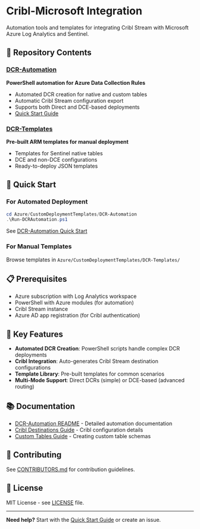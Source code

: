 # Cribl-Microsoft Integration

Automation tools and templates for integrating Cribl Stream with Microsoft Azure Log Analytics and Sentinel.

## 📁 Repository Contents

### [DCR-Automation](Azure/CustomDeploymentTemplates/DCR-Automation/) 
**PowerShell automation for Azure Data Collection Rules**
- Automated DCR creation for native and custom tables
- Automatic Cribl Stream configuration export
- Supports both Direct and DCE-based deployments
- [Quick Start Guide](Azure/CustomDeploymentTemplates/DCR-Automation/QUICK_START.md)

### [DCR-Templates](Azure/CustomDeploymentTemplates/DCR-Templates/)
**Pre-built ARM templates for manual deployment**
- Templates for Sentinel native tables
- DCE and non-DCE configurations
- Ready-to-deploy JSON templates

## 🚀 Quick Start

### For Automated Deployment
```powershell
cd Azure/CustomDeploymentTemplates/DCR-Automation
.\Run-DCRAutomation.ps1
```
See [DCR-Automation Quick Start](Azure/CustomDeploymentTemplates/DCR-Automation/QUICK_START.md)

### For Manual Templates
Browse templates in `Azure/CustomDeploymentTemplates/DCR-Templates/`

## 📋 Prerequisites

- Azure subscription with Log Analytics workspace
- PowerShell with Azure modules (for automation)
- Cribl Stream instance
- Azure AD app registration (for Cribl authentication)

## 🔗 Key Features

- **Automated DCR Creation**: PowerShell scripts handle complex DCR deployments
- **Cribl Integration**: Auto-generates Cribl Stream destination configurations
- **Template Library**: Pre-built templates for common scenarios
- **Multi-Mode Support**: Direct DCRs (simple) or DCE-based (advanced routing)

## 📚 Documentation

- [DCR-Automation README](Azure/CustomDeploymentTemplates/DCR-Automation/README.md) - Detailed automation documentation
- [Cribl Destinations Guide](Azure/CustomDeploymentTemplates/DCR-Automation/CRIBL_DESTINATIONS_README.md) - Cribl configuration details
- [Custom Tables Guide](Azure/CustomDeploymentTemplates/DCR-Automation/custom-table-schemas/README.md) - Creating custom table schemas

## 🤝 Contributing

See [CONTRIBUTORS.md](CONTRIBUTORS.md) for contribution guidelines.

## 📄 License

MIT License - see [LICENSE](LICENSE) file.

---

**Need help?** Start with the [Quick Start Guide](Azure/CustomDeploymentTemplates/DCR-Automation/QUICK_START.md) or create an issue.
